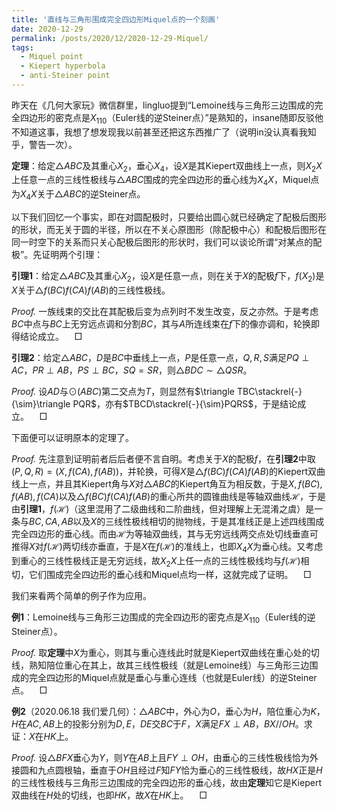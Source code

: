```yaml
---
title: '直线与三角形围成完全四边形Miquel点的一个刻画'
date: 2020-12-29
permalink: /posts/2020/12/2020-12-29-Miquel/
tags:
  - Miquel point
  - Kiepert hyperbola
  - anti-Steiner point
---
```


昨天在《几何大家玩》微信群里，lingluo提到“Lemoine线与三角形三边围成的完全四边形的密克点是$X_{110}$（Euler线的逆Steiner点）”是熟知的，insane随即反驳他不知道这事，我想了想发现我以前甚至还把这东西推广了（说明in没认真看我知乎，警告一次）。

**定理**：给定$\triangle ABC$及其重心$X_2$，垂心$X_4$，设$X$是其Kiepert双曲线上一点，则$X_2X$上任意一点的三线性极线与$\triangle ABC$围成的完全四边形的垂心线为$X_4X$，Miquel点为$X_4X$关于$\triangle ABC$的逆Steiner点。

以下我们回忆一个事实，即在对圆配极时，只要给出圆心就已经确定了配极后图形的形状，而无关于圆的半径，所以在不关心原图形（除配极中心）和配极后图形在同一时空下的关系而只关心配极后图形的形状时，我们可以谈论所谓“对某点的配极”。先证明两个引理：

**引理1**：给定$\triangle ABC$及其重心$X_2$，设$X$是任意一点，则在关于$X$的配极$f$下，$f(X_2)$是$X$关于$\triangle f(BC)f(CA)f(AB)$的三线性极线。

*Proof.* 一族线束的交比在其配极后变为点列时不发生改变，反之亦然。于是考虑$BC$中点与$BC$上无穷远点调和分割$BC$，其与$A$所连线束在$f$下的像亦调和，轮换即得结论成立。$\quad\Box$

**引理2**：给定$\triangle ABC$，$D$是$BC$中垂线上一点，$P$是任意一点，$Q,R,S$满足$PQ\perp AC$，$PR\perp AB$，$PS\perp BC$，$SQ=SR$，则$\triangle BDC\sim\triangle QSR$。

*Proof.* 设$AD$与$\odot(ABC)$第二交点为$T$，则显然有$\triangle TBC\stackrel{-}{\sim}\triangle PQR$，亦有$TBCD\stackrel{-}{\sim}PQRS$，于是结论成立。$\quad\Box$

下面便可以证明原本的定理了。

*Proof.* 先注意到证明前者后后者便不言自明。考虑关于$X$的配极$f$，在**引理2**中取$(P,Q,R)=(X,f(CA),f(AB))$，并轮换，可得$X$是$\triangle f(BC)f(CA)f(AB)$的Kiepert双曲线上一点，并且其Kiepert角与$X$对$\triangle ABC$的Kiepert角互为相反数，于是$X,f(BC),f(AB),f(CA)$以及$\triangle f(BC)f(CA)f(AB)$的重心所共的圆锥曲线是等轴双曲线$\mathcal{H}$，于是由**引理1**，$f(\mathcal{H})$（这里混用了二级曲线和二阶曲线，但对理解上无混淆之虞）是一条与$BC,CA,AB$以及$X$的三线性极线相切的抛物线，于是其准线正是上述四线围成完全四边形的垂心线。而由$\mathcal{H}$为等轴双曲线，其与无穷远线两交点处切线垂直可推得$X$对$f(\mathcal{H})$两切线亦垂直，于是$X$在$f(\mathcal{H})$的准线上，也即$X_4X$为垂心线。又考虑到重心的三线性极线正是无穷远线，故$X_2X$上任一点的三线性极线均与$f(\mathcal{H})$相切，它们围成完全四边形的垂心线和Miquel点均一样，这就完成了证明。$\quad\Box$

我们来看两个简单的例子作为应用。

**例1**：Lemoine线与三角形三边围成的完全四边形的密克点是$X_{110}$（Euler线的逆Steiner点）。

*Proof.* 取**定理**中$X$为重心，则其与重心连线此时就是Kiepert双曲线在重心处的切线，熟知陪位重心在其上，故其三线性极线（就是Lemoine线）与三角形三边围成的完全四边形的Miquel点就是垂心与重心连线（也就是Euler线）的逆Steiner点。$\quad\Box$

**例2**（2020.06.18 我们爱几何）：$\triangle ABC$中，外心为$O$，垂心为$H$，陪位重心为$K$，$H$在$AC,AB$上的投影分别为$D,E$，$DE$交$BC$于$F$，$X$满足$FX\perp AB$，$BX//OH$。求证：$X$在$HK$上。

*Proof.* 设$\triangle BFX$垂心为$Y$，则$Y$在$AB$上且$FY\perp OH$，由垂心的三线性极线恰为外接圆和九点圆根轴，垂直于$OH$且经过$F$知$FY$恰为垂心的三线性极线，故$HX$正是$H$的三线性极线与三角形三边围成的完全四边形的垂心线，故由**定理**知它是Kiepert双曲线在$H$处的切线，也即$HK$，故$X$在$HK$上。$\quad\Box$